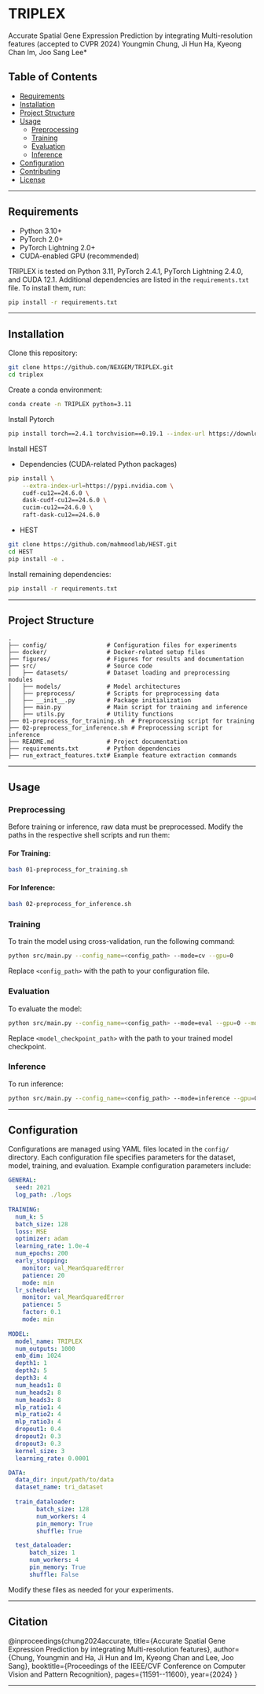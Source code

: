 # TRIPLEX

Accurate Spatial Gene Expression Prediction by integrating Multi-resolution features (accepted to CVPR 2024)
Youngmin Chung, Ji Hun Ha, Kyeong Chan Im, Joo Sang Lee*

## Table of Contents
- [Requirements](#requirements)
- [Installation](#installation)
- [Project Structure](#project-structure)
- [Usage](#usage)
  - [Preprocessing](#preprocessing)
  - [Training](#training)
  - [Evaluation](#evaluation)
  - [Inference](#inference)
- [Configuration](#configuration)
- [Contributing](#contributing)
- [License](#license)

---

## Requirements

- Python 3.10+
- PyTorch 2.0+
- PyTorch Lightning 2.0+
- CUDA-enabled GPU (recommended)

TRIPLEX is tested on Python 3.11, PyTorch 2.4.1, PyTorch Lightning 2.4.0, and CUDA 12.1.
Additional dependencies are listed in the `requirements.txt` file. To install them, run:

```bash
pip install -r requirements.txt
```

---

## Installation

Clone this repository:

```bash
git clone https://github.com/NEXGEM/TRIPLEX.git
cd triplex
```

Create a conda environment:

```bash
conda create -n TRIPLEX python=3.11
```

Install Pytorch 

```bash
pip install torch==2.4.1 torchvision==0.19.1 --index-url https://download.pytorch.org/whl/cu121
```

Install HEST

- Dependencies (CUDA-related Python packages)

```bash
pip install \
    --extra-index-url=https://pypi.nvidia.com \
    cudf-cu12==24.6.0 \
    dask-cudf-cu12==24.6.0 \
    cucim-cu12==24.6.0 \
    raft-dask-cu12==24.6.0
```

- HEST

```bash
git clone https://github.com/mahmoodlab/HEST.git 
cd HEST 
pip install -e .
```

Install remaining dependencies:

```bash
pip install -r requirements.txt
```

---

## Project Structure

```
.
├── config/                 # Configuration files for experiments
├── docker/                 # Docker-related setup files
├── figures/                # Figures for results and documentation
├── src/                    # Source code
│   ├── datasets/           # Dataset loading and preprocessing modules
│   ├── models/             # Model architectures
│   ├── preprocess/         # Scripts for preprocessing data
│   ├── __init__.py         # Package initialization
│   ├── main.py             # Main script for training and inference
│   ├── utils.py            # Utility functions
├── 01-preprocess_for_training.sh  # Preprocessing script for training
├── 02-preprocess_for_inference.sh # Preprocessing script for inference
├── README.md               # Project documentation
├── requirements.txt        # Python dependencies
├── run_extract_features.txt# Example feature extraction commands
```

---

## Usage

### Preprocessing

Before training or inference, raw data must be preprocessed. Modify the paths in the respective shell scripts and run them:

#### For Training:
```bash
bash 01-preprocess_for_training.sh
```

#### For Inference:
```bash
bash 02-preprocess_for_inference.sh
```

### Training

To train the model using cross-validation, run the following command:

```bash
python src/main.py --config_name=<config_path> --mode=cv --gpu=0
```

Replace `<config_path>` with the path to your configuration file.

### Evaluation

To evaluate the model:

```bash
python src/main.py --config_name=<config_path> --mode=eval --gpu=0 --model_path=<model_checkpoint_path>
```

Replace `<model_checkpoint_path>` with the path to your trained model checkpoint.

### Inference

To run inference:

```bash
python src/main.py --config_name=<config_path> --mode=inference --gpu=0 --model_path=<model_checkpoint_path>
```

---

## Configuration

Configurations are managed using YAML files located in the `config/` directory. Each configuration file specifies parameters for the dataset, model, training, and evaluation. Example configuration parameters include:

```yaml
GENERAL:
  seed: 2021
  log_path: ./logs
  
TRAINING:
  num_k: 5
  batch_size: 128
  loss: MSE
  optimizer: adam
  learning_rate: 1.0e-4
  num_epochs: 200
  early_stopping:
    monitor: val_MeanSquaredError
    patience: 20
    mode: min
  lr_scheduler:
    monitor: val_MeanSquaredError
    patience: 5
    factor: 0.1
    mode: min
  
MODEL:
  model_name: TRIPLEX 
  num_outputs: 1000
  emb_dim: 1024
  depth1: 1
  depth2: 5
  depth3: 4
  num_heads1: 8
  num_heads2: 8
  num_heads3: 8
  mlp_ratio1: 4
  mlp_ratio2: 4
  mlp_ratio3: 4
  dropout1: 0.4
  dropout2: 0.3
  dropout3: 0.3
  kernel_size: 3
  learning_rate: 0.0001

DATA:
  data_dir: input/path/to/data
  dataset_name: tri_dataset
  
  train_dataloader:
        batch_size: 128 
        num_workers: 4
        pin_memory: True
        shuffle: True

  test_dataloader:
      batch_size: 1
      num_workers: 4
      pin_memory: True
      shuffle: False
```

Modify these files as needed for your experiments.

---

## Citation

@inproceedings{chung2024accurate,
  title={Accurate Spatial Gene Expression Prediction by integrating Multi-resolution features},
  author={Chung, Youngmin and Ha, Ji Hun and Im, Kyeong Chan and Lee, Joo Sang},
  booktitle={Proceedings of the IEEE/CVF Conference on Computer Vision and Pattern Recognition},
  pages={11591--11600},
  year={2024}
}

---



